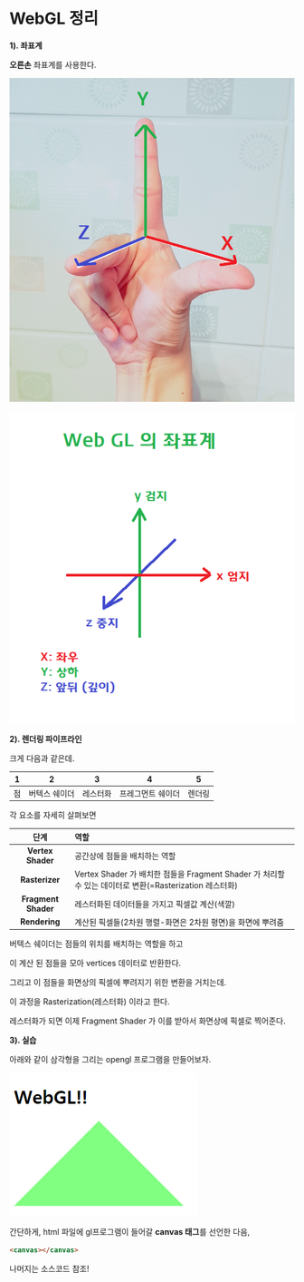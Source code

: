 # WebGL 정리

**1). 좌표계**

**오른손** 좌표계를 사용한다.

![WEBGL좌표계손](WEBGL좌표계손.png)

![webgl좌표계](webgl좌표계.png)

**2). 렌더링 파이프라인**

크게 다음과 같은데. 

|  1   |       2       |    3     |         4         |   5    |
| :--: | :-----------: | :------: | :---------------: | :----: |
|  점  | 버텍스 쉐이더 | 레스터화 | 프레그먼트 쉐이더 | 렌더링 |



각 요소를 자세히 살펴보면

|        단계         | 역할                                                         |
| :-----------------: | :----------------------------------------------------------- |
|  **Vertex Shader**  | 공간상에 점들을 배치하는 역할                                |
|   **Rasterizer**    | Vertex Shader 가 배치한 점들을 Fragment Shader 가 처리할 수 있는 데이터로 변환(=Rasterization 레스터화) |
| **Fragment Shader** | 레스터화된 데이터들을 가지고 픽셀값 계산(색깔)               |
|    **Rendering**    | 계산된 픽셀들(2차원 행렬-화면은 2차원 평면)을 화면에 뿌려줌  |



버텍스 쉐이더는 점들의 위치를 배치하는 역할을 하고

이 계산 된 점들을 모아 vertices 데이터로 반환한다.

그리고 이 점들을 화면상의 픽셀에 뿌려지기 위한 변환을 거치는데.

이 과정을 Rasterization(레스터화) 이라고 한다. 

레스터화가 되면 이제 Fragment Shader 가 이를 받아서 화면상에 픽셀로 찍어준다.



**3). 실습**

아래와 같이 삼각형을 그리는 opengl 프로그램을 만들어보자.

![결과](결과.PNG)





간단하게, html 파일에 gl프로그램이 들어갈 **canvas 태그**를 선언한 다음,

```html
<canvas></canvas>
```

나머지는 소스코드 참조!